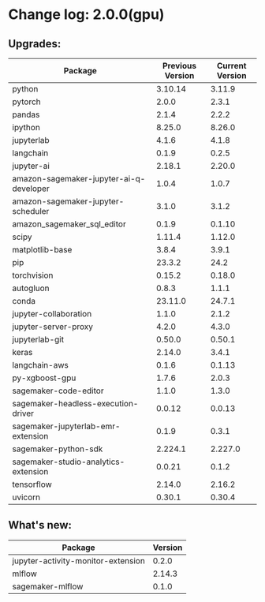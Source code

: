 # Change log: 2.0.0(gpu)

## Upgrades: 

Package | Previous Version | Current Version
---|---|---
python|3.10.14|3.11.9
pytorch|2.0.0|2.3.1
pandas|2.1.4|2.2.2
ipython|8.25.0|8.26.0
jupyterlab|4.1.6|4.1.8
langchain|0.1.9|0.2.5
jupyter-ai|2.18.1|2.20.0
amazon-sagemaker-jupyter-ai-q-developer|1.0.4|1.0.7
amazon-sagemaker-jupyter-scheduler|3.1.0|3.1.2
amazon_sagemaker_sql_editor|0.1.9|0.1.10
scipy|1.11.4|1.12.0
matplotlib-base|3.8.4|3.9.1
pip|23.3.2|24.2
torchvision|0.15.2|0.18.0
autogluon|0.8.3|1.1.1
conda|23.11.0|24.7.1
jupyter-collaboration|1.1.0|2.1.2
jupyter-server-proxy|4.2.0|4.3.0
jupyterlab-git|0.50.0|0.50.1
keras|2.14.0|3.4.1
langchain-aws|0.1.6|0.1.13
py-xgboost-gpu|1.7.6|2.0.3
sagemaker-code-editor|1.1.0|1.3.0
sagemaker-headless-execution-driver|0.0.12|0.0.13
sagemaker-jupyterlab-emr-extension|0.1.9|0.3.1
sagemaker-python-sdk|2.224.1|2.227.0
sagemaker-studio-analytics-extension|0.0.21|0.1.2
tensorflow|2.14.0|2.16.2
uvicorn|0.30.1|0.30.4

## What's new: 

Package | Version 
---|---
jupyter-activity-monitor-extension|0.2.0
mlflow|2.14.3
sagemaker-mlflow|0.1.0
